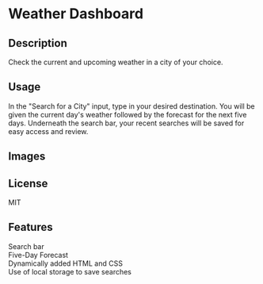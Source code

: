 # Weather Dashboard

## Description

Check the current and upcoming weather in a city of your choice.

## Usage

In the "Search for a City" input, type in your desired destination. You will be given the current day's weather followed by the forecast for the next five days. Underneath the search bar, your recent searches will be saved for easy access and review.

## Images



## License

MIT

## Features

Search bar  
Five-Day Forecast  
Dynamically added HTML and CSS  
Use of local storage to save searches  
